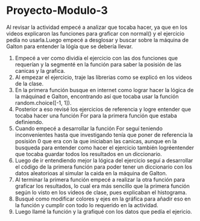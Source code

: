 # Proyecto-Modulo-3
Al revisar la actividad empecé a analizar que tocaba hacer, ya que en los videos explicaron las funciones para graficar con normal() y el ejercicio pedía no usarla.Luego empecé a desglosar y buscar sobre la máquina de Galton para entender la lógía que se debería llevar.
1. Empecé a ver como dividía el ejercicio con las dos funciones que requerían y la segmenté en la función para saber la posisión de las canicas y la grafica.
2. Al empezar el ejercicio, traje las librerias como se explicó en los videos de la clase.
3. En la primera función busque en internet como lograr hacer la lógica de la máquinad e Galton, encontrando así que tocaba usar la función random.choice([-1, 1]).
4. Posterior a eso revisé los ejercicios de referencia y logre entender que tocaba hacer una función For para la primera función que estaba definiendo.
5. Cuando empecé a desarrollar la función For seguí teniendo inconvenientes hasta que investigando tenía que poner de referencia la posisión 0 que era con la que iniciaban las canicas, aunque en la busqueda para entender como hacer el ejercicio también logréentender que tocaba guardar todos los resultados en un diccionario.
6. Luego de ir entendiendo mejor la lógica del ejercicio seguí a desarrollar el código de la primera función para poder tener un diccionario con los datos aleatorioas al simular la caida en la máquina de Galton.
7. Al terminar la primera función empecé a realizar la otra función para graficar los resultados, lo cual era más sencillo que la primera función según lo visto en los videos de clase, pues explicaban el histograma.
8. Busqué como modificar colores y ejes en la gráfica para añadir eso en la función y cumplir con todo lo requerido en la actividad.
9. Luego llamé la función y la grafiqué con los datos que pedía el ejericio.
